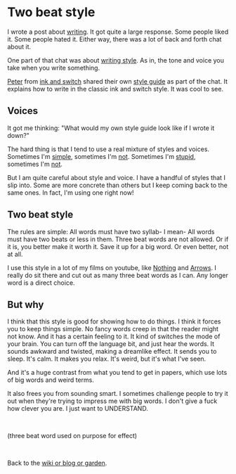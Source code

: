 # Two beat style

I wrote a post about [writing](/wikiblogarden/academia/from/the-outside/). It got quite a large response. Some people liked it. Some people hated it. Either way, there was a lot of back and forth chat about it.

One part of that chat was about [writing style](https://x.com/andy_matuschak/status/1764523623191318834?s=20). As in, the tone and voice you take when you write something.

[Peter](https://www.pvh.ca/) from [ink and switch](https://www.inkandswitch.com/) shared their own [style guide](https://x.com/pvh/status/1764831226677076277?s=20) as part of the chat. It explains how to write in the classic ink and switch style. It was cool to see.

## Voices

It got me thinking: "What would my own style guide look like if I wrote it down?"

The hard thing is that I tend to use a real mixture of styles and voices. Sometimes I'm [simple](https://www.todepond.com/wikiblogarden/better-computing/worse-computing/no-more-tools/), sometimes I'm [not](https://www.todepond.com/wikiblogarden/better-computing/worse-computing/no-more-tools/). Sometimes I'm [stupid](https://www.todepond.com/wikiblogarden/men/), sometimes I'm [not](https://www.todepond.com/wikiblogarden/men/).

But I am quite careful about style and voice. I have a handful of styles that I slip into. Some are more concrete than others but I keep coming back to the same ones. In fact, I'm using one right now!

## Two beat style

The rules are simple: All words must have two syllab- I mean- All words must have two beats or less in them. Three beat words are not allowed. Or if it is, you better make it worth it. Save it up for a big word. Or even better, not at all.

I use this style in a lot of my films on youtube, like [Nothing](https://youtu.be/sQYUQNozljo) and [Arrows](https://youtu.be/DNBKdU6XrLY). I really do sit there and cut out as many three beat words as I can. Any longer word is a direct choice.

## But why

I think that this style is good for showing how to do things. I think it forces you to keep things simple. No fancy words creep in that the reader might not know. And it has a certain feeling to it. It kind of switches the mode of your brain. You can turn off the language bit, and just hear the words. It sounds awkward and twisted, making a dreamlike effect. It sends you to sleep. It's calm. It makes you relax. It's weird, but it's what I've seen.

And it's a huge contrast from what you tend to get in papers, which use lots of big words and weird terms.

It also frees you from sounding smart. I sometimes challenge people to try it out when they're trying to impress me with big words. I don't give a fuck how clever you are. I just want to UNDERSTAND.

<br>

(three beat word used on purpose for effect)

<br>

Back to the [wiki or blog or garden](/wikiblogarden).
